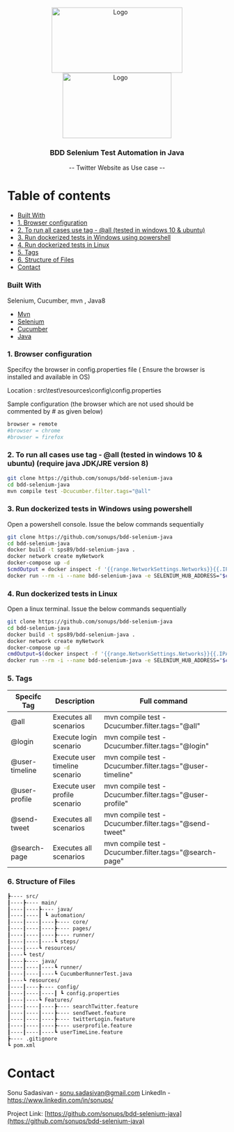 <!-- PROJECT LOGO -->
<br />
<p align="center">
   <a href="https://github.com/sonups/bdd-selenium-java">
   <img src="https://media-exp1.licdn.com/dms/image/C5112AQHJpZqS4Bxncw/article-cover_image-shrink_423_752/0/1520185868869?e=1627516800&v=beta&t=daIxyIOsFQ8wt43fNjBT6FSnbxOC1az55hC10ae8HLw" alt="Logo" width="300" height="150">
      <img src="https://miro.medium.com/max/8642/1*iIXOmGDzrtTJmdwbn7cGMw.png" alt="Logo" width="250" height="150">
   </a>
   </p>
<h3 align="center">BDD Selenium Test Automation in Java</h3>
<p align="center">
  -- Twitter Website as Use case -- 
</p>

Table of contents
=================

<!--ts-->

  * [Built With](#built-with)
  * [1. Browser configuration](#1-browser-configuration)
  * [2. To run all cases use tag - @all (tested in windows 10 & ubuntu)](#2-to-run-all-cases-use-tag---all-tested-in-windows-10--ubuntu)
  * [3. Run dockerized tests in Windows using powershell](#3-run-dockerized-tests-in-windows-using-powershell)
  * [4. Run dockerized tests in Linux](#4-run-dockerized-tests-in-linux)
  * [5. Tags](#5-tags)
  * [6. Structure of Files](#6-structure-of-files)
  * [Contact](#contact)


### Built With

Selenium, Cucumber, mvn , Java8

* [Mvn](https://maven.apache.org/)
* [Selenium](https://www.selenium.dev/)
* [Cucumber](https://cucumber.io/)
* [Java](https://www.java.com/en/)


 ### 1. Browser configuration
 
Specifcy the browser in config.properties file ( Ensure the browser is installed and available in OS)

 Location : src\test\resources\config\config.properties
 
 Sample configuration (the browser which are not used should be commented by # as given below)
   ```sh
   browser = remote
   #browser = chrome
   #browser = firefox
   ```
   
### 2. To run all cases use tag - @all (tested in windows 10 & ubuntu) (require java JDK/JRE version 8)
   ```sh
   git clone https://github.com/sonups/bdd-selenium-java
   cd bdd-selenium-java
   mvn compile test -Dcucumber.filter.tags="@all"
   ```
### 3. Run dockerized tests in Windows using powershell
   Open a powershell console. Issue the below commands sequentially
   ```sh
   git clone https://github.com/sonups/bdd-selenium-java
   cd bdd-selenium-java
   docker build -t sps89/bdd-selenium-java .
   docker network create myNetwork
   docker-compose up -d
   $cmdOutput = docker inspect -f '{{range.NetworkSettings.Networks}}{{.IPAddress}}{{end}}' hub
   docker run --rm -i --name bdd-selenium-java -e SELENIUM_HUB_ADDRESS="$cmdOutput" --network="myNetwork" sps89/bdd-selenium-java
   ```
   
### 4. Run dockerized tests in Linux 
   Open a linux terminal. Issue the below commands sequentially
   ```sh
   git clone https://github.com/sonups/bdd-selenium-java
   cd bdd-selenium-java
   docker build -t sps89/bdd-selenium-java .
   docker network create myNetwork
   docker-compose up -d
   cmdOutput=$(docker inspect -f '{{range.NetworkSettings.Networks}}{{.IPAddress}}{{end}}' hub)
   docker run --rm -i --name bdd-selenium-java -e SELENIUM_HUB_ADDRESS="$cmdOutput" --network="myNetwork" sps89/bdd-selenium-java
   ```
### 5. Tags

| Specifc Tag    | Description                    | Full command                                             |
|----------------|--------------------------------|----------------------------------------------------------|
| @all           | Executes all scenarios         | mvn compile test -Dcucumber.filter.tags="@all"           |
| @login         | Execute login scenario         | mvn compile test -Dcucumber.filter.tags="@login"         |
| @user-timeline | Execute user timeline scenario | mvn compile test -Dcucumber.filter.tags="@user-timeline" |
| @user-profile  | Execute user profile scenario  | mvn compile test -Dcucumber.filter.tags="@user-profile"  |
| @send-tweet    | Executes all scenarios         | mvn compile test -Dcucumber.filter.tags="@send-tweet"    |
| @search-page   | Executes all scenarios         | mvn compile test -Dcucumber.filter.tags="@search-page"   |

 ### 6. Structure of Files 
   ```sh
┣---- src/
┃----┣---- main/
┃----┃----┣---- java/
┃----┃----┃ ┗ automation/
┃----┃----┃----┣---- core/
┃----┃----┃----┣---- pages/
┃----┃----┃----┣---- runner/
┃----┃----┃----┗ steps/
┃----┃----┗ resources/
┃----┗ test/
┃----┣---- java/
┃----┃----┃----┗ runner/
┃----┃----┃----┗ CucumberRunnerTest.java
┃----┗ resources/
┃----┃----┣---- config/
┃----┃----┃----┃ ┗ config.properties
┃----┃----┗ Features/
┃----┃----┃----┣---- searchTwitter.feature
┃----┃----┃----┣---- sendTweet.feature
┃----┃----┃----┣---- twitterLogin.feature
┃----┃----┃----┣---- userprofile.feature
┃----┃----┃----┗ userTimeLine.feature
┣---- .gitignore
┗ pom.xml

   ```
   
<!-- CONTACT -->
# Contact

Sonu Sadasivan - sonu.sadasivan@gmail.com
LinkedIn - https://www.linkedin.com/in/sonups/

Project Link: [https://github.com/sonups/bdd-selenium-java](https://github.com/sonups/bdd-selenium-java)


